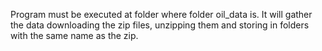 Program must be executed at folder where folder oil_data is.
It will gather the data downloading the zip files, unzipping them and storing in folders with the same name as the zip.
